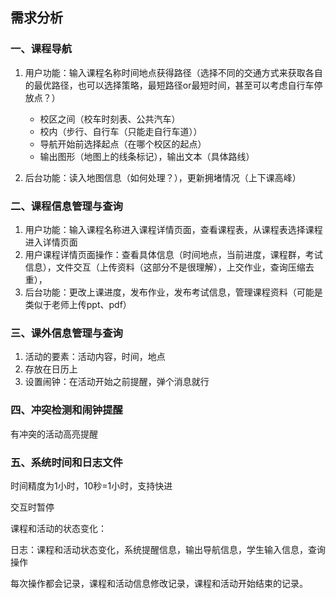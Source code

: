 

## 需求分析

### 一、课程导航

1. 用户功能：输入课程名称时间地点获得路径（选择不同的交通方式来获取各自的最优路径，也可以选择策略，最短路径or最短时间，甚至可以考虑自行车停放点？）
   * 校区之间（校车时刻表、公共汽车）
   * 校内（步行、自行车（只能走自行车道））
   * 导航开始前选择起点（在哪个校区的起点）
   * 输出图形（地图上的线条标记），输出文本（具体路线）

2. 后台功能：读入地图信息（如何处理？），更新拥堵情况（上下课高峰）

### 二、课程信息管理与查询

1. 用户功能：输入课程名称进入课程详情页面，查看课程表，从课程表选择课程进入详情页面
2. 用户课程详情页面操作：查看具体信息（时间地点，当前进度，课程群，考试信息），文件交互（上传资料（这部分不是很理解），上交作业，查询压缩去重），
3. 后台功能：更改上课进度，发布作业，发布考试信息，管理课程资料（可能是类似于老师上传ppt、pdf）



### 三、课外信息管理与查询

1. 活动的要素：活动内容，时间，地点
2. 存放在日历上
3. 设置闹钟：在活动开始之前提醒，弹个消息就行

### 四、冲突检测和闹钟提醒

有冲突的活动高亮提醒

### 五、系统时间和日志文件

时间精度为1小时，10秒=1小时，支持快进

交互时暂停

课程和活动的状态变化：

日志：课程和活动状态变化，系统提醒信息，输出导航信息，学生输入信息，查询操作

每次操作都会记录，课程和活动信息修改记录，课程和活动开始结束的记录。

